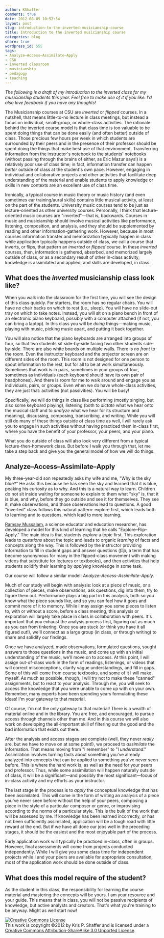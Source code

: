 ```yaml
---
author: KShaffer
comments: true
date: 2012-08-09 10:52:54
layout: post
slug: introduction-to-the-inverted-musicianship-course
title: Introduction to the inverted musicianship course
categories: blog
share: true
wordpress_id: 555
tags:
- Analyze–Access–Assimilate–Apply
- CSU
- inverted classroom
- musicianship
- pedagogy
- teaching
---
```


_The following is a draft of my introduction to the inverted class for my musicianship students this year. Feel free to make use of it if you like. I'd also love feedback if you have any thoughts!_



The Musicianship courses at CSU are _inverted_ or _flipped_ courses. In a nutshell, that means little-to-no lecture in class meetings, but instead a focus on individual, small-group, or whole-class activities. The rationale behind the inverted course model is that class time is too valuable to be spent doing things that can be done easily (and often better) outside of class. Those precious few hours per week in which students are surrounded by their peers and in the presence of their professor should be spent doing the things that make best use of that environment. Transferring information from the instructor's notebook to the students' notebooks (without passing through the brains of either, as Eric Mazur says!) is a relatively poor use of class time; in fact, information transfer can happen _better_ outside of class at the student's own pace. However, engaging in individual and collaborative projects and other activities that facilitate deep understanding of the material and enable students to apply knowledge or skills in new contexts are an excellent use of class time. 





Ironically, a typical course in music theory or music history (and even sometimes ear training/aural skills) contains little musical activity, at least on the part of the students. University music courses tend to be just as lecture-oriented as other university courses. Personally, I think that lecture-oriented music courses are "inverted"—that is, backwards. Courses in music and musicianship should involve musical activities like performance, listening, composition, and analysis, and they should be supplemented by reading and other information-gathering work. However, because in most courses information transfer and memorization typically happen in class while application typically happens outside of class, we call a course that inverts, or flips, that pattern an _inverted_ or _flipped_ course. In these _inverted_ courses, then, information is gathered, absorbed, and memorized largely outside of class, or as a secondary result of other in-class activity; knowledge is assimilated and applied, and skills are developed, in class.





## What does the _inverted_ musicianship class look like?





When you walk into the classroom for the first time, you will see the design of this class quickly. For starters, the room has no regular chairs. You will have no chair backs on which to rest (i.e., sleep). You will have no slide-out tray on which to take notes. Instead, you will sit on a piano bench in front of an electronic piano keyboard, possibly with a computer attached (if not, you can bring a laptop). In this class you will be _doing_ things—making music, playing with music, picking music apart, and putting it back together.





You will also notice that the piano keyboards are arranged into groups of four, so that two students sit side-by-side facing two other students side-by-side. There are also white boards on multiple walls. There is _no front_ to the room. Even the instructor keyboard and the projector screen are on different sides of the room. This room is not designed for one person to spout information to the rest, but for all to be at work simultaneously. Sometimes that work is in pairs, sometimes in your groups of four, sometimes as individuals (each keyboard should have its own pair of headphones). And there is room for me to walk around and engage you as individuals, pairs, or groups. Even when we do have whole-class activities, they are just that: activities (not passivities). You will be busy!





Specifically, we will do things in class like performing (mostly singing, but also some keyboard playing), listening (both to _dictate_ what we hear onto the musical staff and to _analyze_ what we hear for its structure and meaning), discussing, composing, transcribing, and writing. While you will still do many of these things outside of class time as well, I will rarely ask you to engage in such activities without having practiced them in-class first, where you have the benefit of your professor, your peers, and your piano.





What you do outside of class will also look very different from a typical lecture-then-homework class. But before I walk you through that, let me take a step back and give you the general model of how we will do things.





## Analyze–Access–Assimilate–Apply





My three-year-old son repeatedly asks my wife and me, "Why is the sky blue?" He asks this because he has seen the sky and learned that it is blue, peaking his curiosity as to why. And this is a natural way to learn. Children do not sit inside waiting for someone to explain to them what "sky" is, that it is blue, and why, before they go outside and see it for themselves. They see it, make observations, and those observations lead to questions. A good "inverted" class follows this natural pattern: explore first, which leads both to learning and to questions, which lead to more learning.





[Ramsay Mussalam](http://www.cyclesoflearning.com), a science educator and education researcher, has developed a model for this kind of learning that he calls "Explore–Flip–Apply." The main idea is that students _explore_ a topic first. This exploration leads to _questions_ about the topic and leads to organic _learning_ of facts and concepts along the way. This is followed by the instructor providing information to fill in student gaps and answer questions (_flip_, a term that has become synonymous for many in the flipped-class movement with making videos that substitute for lectures or textbooks), and then activities that help students solidify their learning by _applying_ knowledge in some task.





Our course will follow a similar model: _Analyze–Access–Assimilate–Apply_.





Much of our study will begin with analysis: look at a piece of music, or a collection of pieces, make observations, ask questions, dig into them, try to figure them out. Performance plays a big part in this analysis, both so you know what the piece sounds like, and so you can feel how it goes and commit more of it to memory. While I may assign you some pieces to listen to, with or without a score, before a class meeting, this analysis or exploration will largely take place in class in collaboration with peers. It's important that you exhaust the analysis process first, figuring out as much as you can from tinkering. Once you are stuck (or think you have it all figured out!), we'll connect as a large group (in class, or through writing) to share and solidify our findings.





Once we have analyzed, made observations, formulated questions, sought answers to those questions in the music, and come up with an initial understanding of the music, we'll move on to access. At this point, I will assign out-of-class work in the form of readings, listenings, or videos that will correct misconceptions, clarify vague understandings, and fill in gaps. Some of this will come from course textbooks, and some of it I will make myself. As much as possible, though, I will try not to make these "canned" assignments, but to react to your analysis. Through me, you will seek to access the knowledge that you were unable to come up with on your own. Remember, many experts have been spending years formulating these ideas! I'm your gateway to that material.





Of course, I'm not the only gateway to that material! There is a wealth of material online and in the library. You are free, and encouraged, to pursue access through channels other than me. And in this course we will also work on developing the all-important skill of filtering out the good and the bad information that exists out there.





After the analysis and access stages are complete (well, they never _really_ are, but we have to move on at some point!), we proceed to _assimilate_ the information. That means moving from "I remember" to "I _understand_." Assimilation involves turning facts about something you've already analyzed into concepts that can be applied to something you've never seen before. This is where the hard work is, as well as the need for your peers and professor. Thus, while some assimilation will happen naturally outside of class, it will be a significant—and possibly the most significant—focus of in-class activity and my efforts as your instructor.





The last stage in the process is to _apply_ the conceptual knowledge that has been assimilated. This will come in the form of writing an analysis of a piece you've never seen before without the help of your peers, composing a piece in the style of a particular composer or genre, or improvising according to the norms of a particular style. This is the bulk of the work that will be assessed by me. If knowledge has been learned incorrectly, or has not been sufficiently assimilated, application will be a tough road with little reward at the end. But if we have all done our jobs well in the preceding stages, it should be the easiest and the most enjoyable part of the process.





Early application work will typically be practiced in-class, often in groups. However, final assessments will come from projects conducted independently. While I will give you some class time for independent projects while I and your peers are available for appropriate consultation, most of the application work should be done outside of class.





## What does this model require of the student?





As the student in this class, the responsibility for learning the course material and mastering the concepts will be yours. I am your resource and your guide. This means that in class, you will not be passive recipients of knowledge, but active analysts and creators. That's what you're training to be anyway. Might as well start now!





[![Creative Commons License](http://i.creativecommons.org/l/by-sa/3.0/88x31.png)](http://creativecommons.org/licenses/by-sa/3.0/)  
This work is copyright ©2012 by Kris P. Shaffer and is licensed under a [Creative Commons Attribution-ShareAlike 3.0 Unported License](http://creativecommons.org/licenses/by-sa/3.0/).
